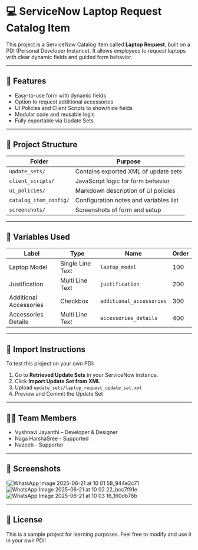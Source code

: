 # 💻 ServiceNow Laptop Request Catalog Item

This project is a ServiceNow Catalog Item called **Laptop Request**, built on a PDI (Personal Developer Instance). It allows employees to request laptops with clear dynamic fields and guided form behavior.

---

## 🚀 Features

- Easy-to-use form with dynamic fields
- Option to request additional accessories
- UI Policies and Client Scripts to show/hide fields
- Modular code and reusable logic
- Fully exportable via Update Sets

---

## 📂 Project Structure

| Folder                  | Purpose |
|-------------------------|---------|
| `update_sets/`          | Contains exported XML of update sets |
| `client_scripts/`       | JavaScript logic for form behavior |
| `ui_policies/`          | Markdown description of UI policies |
| `catalog_item_config/`  | Configuration notes and variables list |
| `screenshots/`          | Screenshots of form and setup |

---

## 🧪 Variables Used

| Label                  | Type             | Name                     | Order |
|------------------------|------------------|---------------------------|--------|
| Laptop Model           | Single Line Text | `laptop_model`           | 100    |
| Justification          | Multi Line Text  | `justification`          | 200    |
| Additional Accessories | Checkbox         | `additional_accessories` | 300    |
| Accessories Details    | Multi Line Text  | `accessories_details`    | 400    |

---

## 🔁 Import Instructions

To test this project on your own PDI:

1. Go to **Retrieved Update Sets** in your ServiceNow instance.
2. Click **Import Update Set from XML**
3. Upload `update_sets/laptop_request_update_set.xml`
4. Preview and Commit the Update Set

---

## 👩‍💻 Team Members

- Vyshnavi Jayanthi – Developer & Designer
- Naga HarshaSree - Supported
- Nazeeb - Supporter

---

## 📸 Screenshots

!![WhatsApp Image 2025-06-21 at 10 01 58_944e2c71](https://github.com/user-attachments/assets/a444b9d6-5cad-4fae-8ac1-9aeed382fa4d)
![WhatsApp Image 2025-06-21 at 10 02 22_bcc7f91e](https://github.com/user-attachments/assets/dcb05afa-96f7-4ad6-8874-c75b0d2456da)
![WhatsApp Image 2025-06-21 at 10 03 16_160db76b](https://github.com/user-attachments/assets/8ba9b4c2-1345-4450-baf5-a58789a5f467)




---

## 📜 License

This is a sample project for learning purposes. Feel free to modify and use it in your own PDI!

